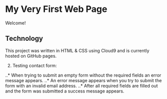# My Very First Web Page

Welcome!

## Technology

This project was written in HTML & CSS using Cloud9 and is currently hosted on GitHub pages.

2. Testing contact form: 

..* When trying to submit an empty form without the required fields an error message appears. 
..* An error message appears when you try to submit the form with an invalid email address.
..* After all required fields are filled out and the form was submitted a success message appears.

